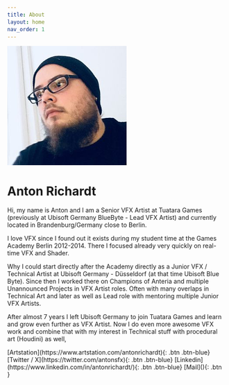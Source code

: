 ```yaml
---
title: About
layout: home
nav_order: 1
---
```


![AntonRichardt](assets/images/anton.jpg)

# Anton Richardt

Hi, my name is Anton and I am a Senior VFX Artist at Tuatara Games (previously at Ubisoft Germany BlueByte - Lead VFX Artist) and currently located in Brandenburg/Germany close to Berlin.

I love VFX since I found out it exists during my student time at the Games Academy Berlin 2012-2014. There I focused already very quickly on real-time VFX and Shader.

Why I could start directly after the Academy directly as a Junior VFX / Technical Artist at Ubisoft Germany - Düsseldorf (at that time Ubisoft Blue Byte). Since then I worked there on Champions of Anteria and multiple Unannounced Projects in VFX Artist roles. Often with many overlaps in Technical Art and later as well as Lead role with mentoring multiple Junior VFX Artists.

After almost 7 years I left Ubisoft Germany to join Tuatara Games and learn and grow even further as VFX Artist. Now I do even more awesome VFX work and combine that with my interest in Technical stuff with procedural art (Houdini) as well,



<div class="code-example" markdown="1">

<span class="fs-4">
[Artstation](https://www.artstation.com/antonrichardt){: .btn .btn-blue}
[Twitter / X](https://twitter.com/antonsfx){: .btn .btn-blue}
[Linkedin](https://www.linkedin.com/in/antonrichardt/){: .btn .btn-blue}
[Mail](){: .btn }
</span>

</div>